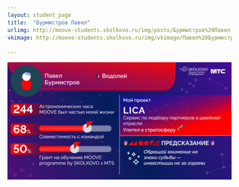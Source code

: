 ```yaml
---
layout: student_page
title:  "Бурмистров Павел"
urlimg: http://moove-students.skolkovo.ru/img/posts/Бурмистров%20Павел.png
vkimage: http://moove-students.skolkovo.ru/img/vkimage/Павел%20Бурмистров%20для%20Вк.png

---
```

<img class="img-fluid" src="/img/posts/Бурмистров Павел.png" alt="moove-1">
